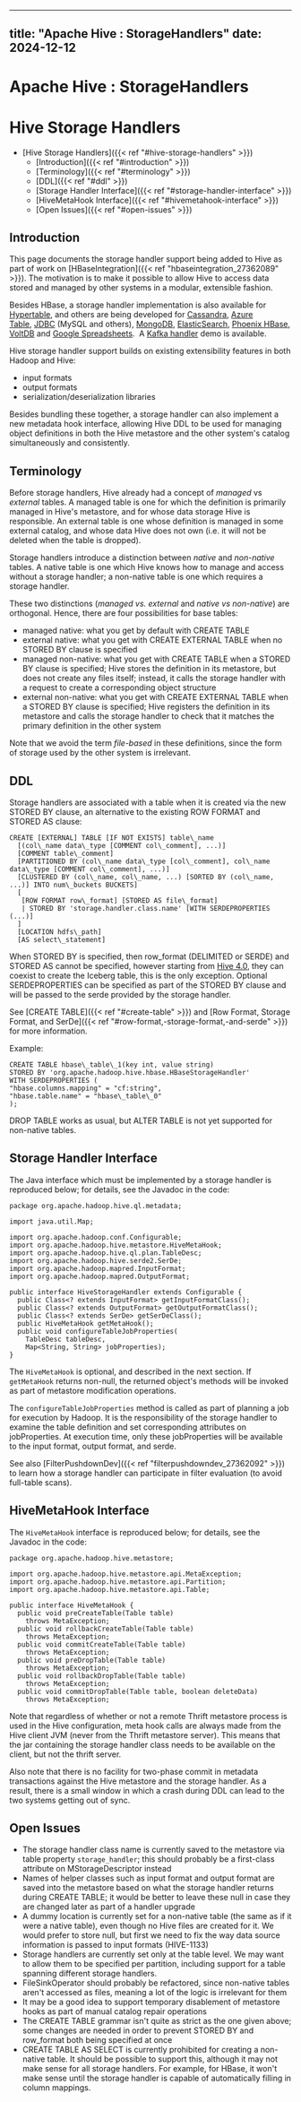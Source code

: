---

title: "Apache Hive : StorageHandlers"
date: 2024-12-12
----------------

# Apache Hive : StorageHandlers

# Hive Storage Handlers

* [Hive Storage Handlers]({{< ref "#hive-storage-handlers" >}})
  + [Introduction]({{< ref "#introduction" >}})
  + [Terminology]({{< ref "#terminology" >}})
  + [DDL]({{< ref "#ddl" >}})
  + [Storage Handler Interface]({{< ref "#storage-handler-interface" >}})
  + [HiveMetaHook Interface]({{< ref "#hivemetahook-interface" >}})
  + [Open Issues]({{< ref "#open-issues" >}})

## Introduction

This page documents the storage handler support being added to Hive as part of work on [HBaseIntegration]({{< ref "hbaseintegration_27362089" >}}). The motivation is to make it possible to allow Hive to access data stored and managed by other systems in a modular, extensible fashion.

Besides HBase, a storage handler implementation is also available for [Hypertable](http://code.google.com/p/hypertable/wiki/HiveExtension), and others are being developed for [Cassandra](https://issues.apache.org/jira/browse/HIVE-1434), [Azure Table](https://blogs.msdn.microsoft.com/mostlytrue/2014/04/04/analyzing-azure-table-storage-data-with-hdinsight/), [JDBC](https://cwiki.apache.org/confluence/display/Hive/JdbcStorageHandler) (MySQL and others), [MongoDB](https://github.com/yc-huang/Hive-mongo), [ElasticSearch](https://www.elastic.co/guide/en/elasticsearch/hadoop/current/hive.html), [Phoenix HBase](https://phoenix.apache.org/hive_storage_handler.html?platform=hootsuite), [VoltDB](https://issues.voltdb.com/browse/ENG-10736?page=com.atlassian.jira.plugin.system.issuetabpanels%3Aall-tabpanel) and [Google Spreadsheets](https://github.com/balshor/gdata-storagehandler).  A [Kafka handler](https://github.com/HiveKa/HiveKa) demo is available.

Hive storage handler support builds on existing extensibility features in both Hadoop and Hive:

* input formats
* output formats
* serialization/deserialization libraries

Besides bundling these together, a storage handler can also implement a new metadata hook interface, allowing Hive DDL to be used for managing object definitions in both the Hive metastore and the other system's catalog simultaneously and consistently.

## Terminology

Before storage handlers, Hive already had a concept of *managed* vs *external* tables. A managed table is one for which the definition is primarily managed in Hive's metastore, and for whose data storage Hive is responsible. An external table is one whose definition is managed in some external catalog, and whose data Hive does not own (i.e. it will not be deleted when the table is dropped).

Storage handlers introduce a distinction between *native* and *non-native* tables. A native table is one which Hive knows how to manage and access without a storage handler; a non-native table is one which requires a storage handler.

These two distinctions (*managed vs. external* and *native vs non-native*) are orthogonal. Hence, there are four possibilities for base tables:

* managed native: what you get by default with CREATE TABLE
* external native: what you get with CREATE EXTERNAL TABLE when no STORED BY clause is specified
* managed non-native: what you get with CREATE TABLE when a STORED BY clause is specified; Hive stores the definition in its metastore, but does not create any files itself; instead, it calls the storage handler with a request to create a corresponding object structure
* external non-native: what you get with CREATE EXTERNAL TABLE when a STORED BY clause is specified; Hive registers the definition in its metastore and calls the storage handler to check that it matches the primary definition in the other system

Note that we avoid the term *file-based* in these definitions, since the form of storage used by the other system is irrelevant.

## DDL

Storage handlers are associated with a table when it is created via the new STORED BY clause, an alternative to the existing ROW FORMAT and STORED AS clause:

```
CREATE [EXTERNAL] TABLE [IF NOT EXISTS] table\_name
  [(col\_name data\_type [COMMENT col\_comment], ...)]
  [COMMENT table\_comment]
  [PARTITIONED BY (col\_name data\_type [col\_comment], col\_name data\_type [COMMENT col\_comment], ...)]
  [CLUSTERED BY (col\_name, col\_name, ...) [SORTED BY (col\_name, ...)] INTO num\_buckets BUCKETS]
  [
   [ROW FORMAT row\_format] [STORED AS file\_format]
   | STORED BY 'storage.handler.class.name' [WITH SERDEPROPERTIES (...)]
  ]
  [LOCATION hdfs\_path]
  [AS select\_statement]

```

When STORED BY is specified, then row\_format (DELIMITED or SERDE) and STORED AS cannot be specified, however starting from [Hive 4.0](https://cwiki.apache.org/confluence/display/Hive/Hive-Iceberg+Integration), they can coexist to create the Iceberg table, this is the only exception. Optional SERDEPROPERTIES can be specified as part of the STORED BY clause and will be passed to the serde provided by the storage handler.

See [CREATE TABLE]({{< ref "#create-table" >}}) and [Row Format, Storage Format, and SerDe]({{< ref "#row-format,-storage-format,-and-serde" >}}) for more information.

Example:

```
CREATE TABLE hbase\_table\_1(key int, value string) 
STORED BY 'org.apache.hadoop.hive.hbase.HBaseStorageHandler'
WITH SERDEPROPERTIES (
"hbase.columns.mapping" = "cf:string",
"hbase.table.name" = "hbase\_table\_0"
);

```

DROP TABLE works as usual, but ALTER TABLE is not yet supported for non-native tables.

## Storage Handler Interface

The Java interface which must be implemented by a storage handler is reproduced below; for details, see the Javadoc in the code:

```
package org.apache.hadoop.hive.ql.metadata;

import java.util.Map;

import org.apache.hadoop.conf.Configurable;
import org.apache.hadoop.hive.metastore.HiveMetaHook;
import org.apache.hadoop.hive.ql.plan.TableDesc;
import org.apache.hadoop.hive.serde2.SerDe;
import org.apache.hadoop.mapred.InputFormat;
import org.apache.hadoop.mapred.OutputFormat;

public interface HiveStorageHandler extends Configurable {
  public Class<? extends InputFormat> getInputFormatClass();
  public Class<? extends OutputFormat> getOutputFormatClass();
  public Class<? extends SerDe> getSerDeClass();
  public HiveMetaHook getMetaHook();
  public void configureTableJobProperties(
    TableDesc tableDesc,
    Map<String, String> jobProperties);
}

```

The `HiveMetaHook` is optional, and described in the next section. If `getMetaHook` returns non-null, the returned object's methods will be invoked as part of metastore modification operations.

The `configureTableJobProperties` method is called as part of planning a job for execution by Hadoop. It is the responsibility of the storage handler to examine the table definition and set corresponding attributes on jobProperties. At execution time, only these jobProperties will be available to the input format, output format, and serde.

See also [FilterPushdownDev]({{< ref "filterpushdowndev_27362092" >}}) to learn how a storage handler can participate in filter evaluation (to avoid full-table scans).

## HiveMetaHook Interface

The `HiveMetaHook` interface is reproduced below; for details, see the Javadoc in the code:

```
package org.apache.hadoop.hive.metastore;

import org.apache.hadoop.hive.metastore.api.MetaException;
import org.apache.hadoop.hive.metastore.api.Partition;
import org.apache.hadoop.hive.metastore.api.Table;

public interface HiveMetaHook {
  public void preCreateTable(Table table)
    throws MetaException;
  public void rollbackCreateTable(Table table)
    throws MetaException;
  public void commitCreateTable(Table table)
    throws MetaException;
  public void preDropTable(Table table)
    throws MetaException;
  public void rollbackDropTable(Table table)
    throws MetaException;
  public void commitDropTable(Table table, boolean deleteData)
    throws MetaException;

```

Note that regardless of whether or not a remote Thrift metastore process is used in the Hive configuration, meta hook calls are always made from the Hive client JVM (never from the Thrift metastore server). This means that the jar containing the storage handler class needs to be available on the client, but not the thrift server.

Also note that there is no facility for two-phase commit in metadata transactions against the Hive metastore and the storage handler. As a result, there is a small window in which a crash during DDL can lead to the two systems getting out of sync.

## Open Issues

* The storage handler class name is currently saved to the metastore via table property `storage_handler`; this should probably be a first-class attribute on MStorageDescriptor instead
* Names of helper classes such as input format and output format are saved into the metastore based on what the storage handler returns during CREATE TABLE; it would be better to leave these null in case they are changed later as part of a handler upgrade
* A dummy location is currently set for a non-native table (the same as if it were a native table), even though no Hive files are created for it. We would prefer to store null, but first we need to fix the way data source information is passed to input formats (HIVE-1133)
* Storage handlers are currently set only at the table level. We may want to allow them to be specified per partition, including support for a table spanning different storage handlers.
* FileSinkOperator should probably be refactored, since non-native tables aren't accessed as files, meaning a lot of the logic is irrelevant for them
* It may be a good idea to support temporary disablement of metastore hooks as part of manual catalog repair operations
* The CREATE TABLE grammar isn't quite as strict as the one given above; some changes are needed in order to prevent STORED BY and row\_format both being specified at once
* CREATE TABLE AS SELECT is currently prohibited for creating a non-native table. It should be possible to support this, although it may not make sense for all storage handlers. For example, for HBase, it won't make sense until the storage handler is capable of automatically filling in column mappings.


